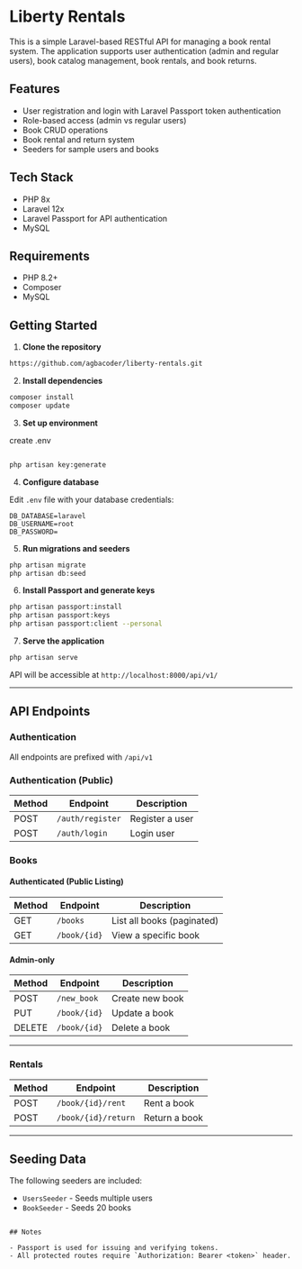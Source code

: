 # Liberty Rentals

This is a simple Laravel-based RESTful API for managing a book rental system. The application supports user authentication (admin and regular users), book catalog management, book rentals, and book returns.

## Features

- User registration and login with Laravel Passport token authentication
- Role-based access (admin vs regular users)
- Book CRUD operations
- Book rental and return system 
- Seeders for sample users and books

## Tech Stack

- PHP 8x
- Laravel 12x
- Laravel Passport for API authentication
- MySQL 

## Requirements

- PHP 8.2+
- Composer
- MySQL

## Getting Started

1. **Clone the repository**

```bash
https://github.com/agbacoder/liberty-rentals.git
```

2. **Install dependencies**

```bash
composer install
composer update
```

3. **Set up environment**

create .env

```bash

php artisan key:generate
```

4. **Configure database**

Edit `.env` file with your database credentials:

```
DB_DATABASE=laravel
DB_USERNAME=root
DB_PASSWORD=
```

5. **Run migrations and seeders**

```bash
php artisan migrate
php artisan db:seed
```

6. **Install Passport and generate keys**

```bash
php artisan passport:install
php artisan passport:keys
php artisan passport:client --personal  
```

7. **Serve the application**

```bash
php artisan serve

```
API will be accessible at `http://localhost:8000/api/v1/`

---

## API Endpoints

### Authentication
All endpoints are prefixed with `/api/v1`

### Authentication (Public)

| Method | Endpoint         | Description        |
| ------ | ---------------- | ------------------ |
| POST   | `/auth/register` | Register a user    |
| POST   | `/auth/login`    | Login user         |

### Books

#### Authenticated (Public Listing)

| Method | Endpoint     | Description                |
| ------ | ------------ | -------------------------- |
| GET    | `/books`     | List all books (paginated) |
| GET    | `/book/{id}` | View a specific book       |

#### Admin-only 

| Method | Endpoint     | Description     |
| ------ | ------------ | --------------- |
| POST   | `/new_book`  | Create new book |
| PUT    | `/book/{id}` | Update a book   |
| DELETE | `/book/{id}` | Delete a book   |

---

### Rentals 

| Method | Endpoint            | Description   |
| ------ | ------------------- | ------------- |
| POST   | `/book/{id}/rent`   | Rent a book   |
| POST   | `/book/{id}/return` | Return a book |

---

## Seeding Data

The following seeders are included:

- `UsersSeeder` - Seeds multiple users
- `BookSeeder` - Seeds 20 books


```

## Notes

- Passport is used for issuing and verifying tokens.
- All protected routes require `Authorization: Bearer <token>` header.

